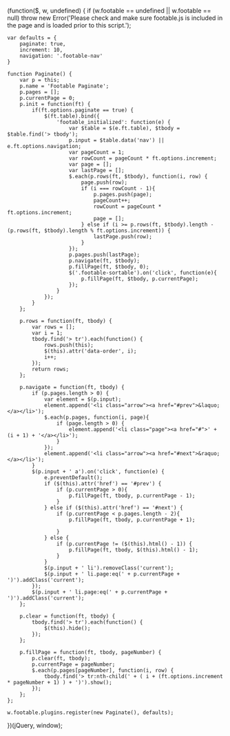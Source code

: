 (function($, w, undefined) {
	if (w.footable == undefined || w.footable == null)
		throw new Error('Please check and make sure footable.js is included in the page and is loaded prior to this script.');

	var defaults = {
		paginate: true,
		increment: 10,
		navigation: '.footable-nav'
	}

	function Paginate() {
		var p = this;
		p.name = 'Footable Paginate';
		p.pages = [];
		p.currentPage = 0;
		p.init = function(ft) {
			if(ft.options.paginate == true) {
				$(ft.table).bind({
          			'footable_initialized': function(e) {
          				var $table = $(e.ft.table), $tbody = $table.find('> tbody');
          				p.input = $table.data('nav') || e.ft.options.navigation;
						var pageCount = 1;
						var rowCount = pageCount * ft.options.increment;
						var page = [];
						var lastPage = [];
						$.each(p.rows(ft, $tbody), function(i, row) {
							page.push(row);
							if (i === rowCount - 1){
								p.pages.push(page);
								pageCount++;
								rowCount = pageCount * ft.options.increment;
								page = [];
							} else if (i >= p.rows(ft, $tbody).length - (p.rows(ft, $tbody).length % ft.options.increment)) {
								lastPage.push(row);
							}
						});
						p.pages.push(lastPage);
						p.navigate(ft, $tbody);
						p.fillPage(ft, $tbody, 0);
						$('.footable-sortable').on('click', function(e){
							p.fillPage(ft, $tbody, p.currentPage);
						});
      				}
  				});
			}
		};

		p.rows = function(ft, tbody) {
			var rows = [];
			var i = 1;
			tbody.find('> tr').each(function() {
				rows.push(this);
				$(this).attr('data-order', i);
				i++;
			});
			return rows;
		};

		p.navigate = function(ft, tbody) {
			if (p.pages.length > 0) {
				var element = $(p.input);
				element.append('<li class="arrow"><a href="#prev">&laquo;</a></li>');
				$.each(p.pages, function(i, page){
					if (page.length > 0) {
						element.append('<li class="page"><a href="#">' + (i + 1) + '</a></li>');
					}
				});
				element.append('<li class="arrow"><a href="#next">&raquo;</a></li>');
			}
			$(p.input + ' a').on('click', function(e) {
				e.preventDefault();
				if ($(this).attr('href') == '#prev') {
					if (p.currentPage > 0){
						p.fillPage(ft, tbody, p.currentPage - 1);
					}
				} else if ($(this).attr('href') == '#next') {
					if (p.currentPage < p.pages.length - 2){
						p.fillPage(ft, tbody, p.currentPage + 1);

					}
				} else {
					if (p.currentPage != ($(this).html() - 1)) {
						p.fillPage(ft, tbody, $(this).html() - 1);
					}
				}
				$(p.input + ' li').removeClass('current');
				$(p.input + ' li.page:eq(' + p.currentPage + ')').addClass('current');
			});
			$(p.input + ' li.page:eq(' + p.currentPage + ')').addClass('current');
		};

		p.clear = function(ft, tbody) {
			tbody.find('> tr').each(function() {
				$(this).hide();
			});
		};

		p.fillPage = function(ft, tbody, pageNumber) {
			p.clear(ft, tbody);
			p.currentPage = pageNumber;
			$.each(p.pages[pageNumber], function(i, row) {
				tbody.find('> tr:nth-child(' + ( i + (ft.options.increment * pageNumber + 1) ) + ')').show();
			});
		};
	};

	w.footable.plugins.register(new Paginate(), defaults);

})(jQuery, window);
